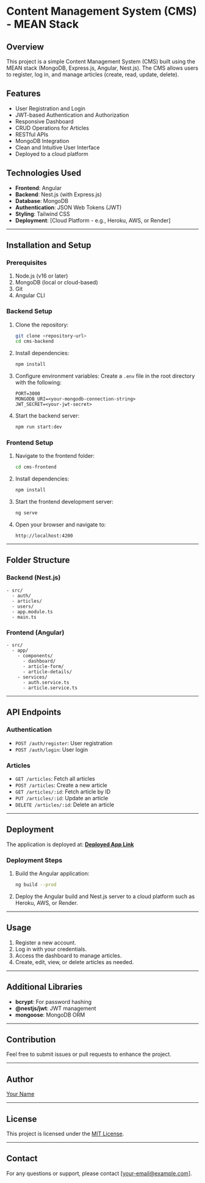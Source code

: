 # Content Management System (CMS) - MEAN Stack

## Overview
This project is a simple Content Management System (CMS) built using the MEAN stack (MongoDB, Express.js, Angular, Nest.js). The CMS allows users to register, log in, and manage articles (create, read, update, delete).

## Features
- User Registration and Login
- JWT-based Authentication and Authorization
- Responsive Dashboard
- CRUD Operations for Articles
- RESTful APIs
- MongoDB Integration
- Clean and Intuitive User Interface
- Deployed to a cloud platform

## Technologies Used
- **Frontend**: Angular
- **Backend**: Nest.js (with Express.js)
- **Database**: MongoDB
- **Authentication**: JSON Web Tokens (JWT)
- **Styling**: Tailwind CSS
- **Deployment**: [Cloud Platform - e.g., Heroku, AWS, or Render]

---

## Installation and Setup

### Prerequisites
1. Node.js (v16 or later)
2. MongoDB (local or cloud-based)
3. Git
4. Angular CLI

### Backend Setup
1. Clone the repository:
   ```bash
   git clone <repository-url>
   cd cms-backend
   ```

2. Install dependencies:
   ```bash
   npm install
   ```

3. Configure environment variables:
   Create a `.env` file in the root directory with the following:
   ```env
   PORT=3000
   MONGODB_URI=<your-mongodb-connection-string>
   JWT_SECRET=<your-jwt-secret>
   ```

4. Start the backend server:
   ```bash
   npm run start:dev
   ```

### Frontend Setup
1. Navigate to the frontend folder:
   ```bash
   cd cms-frontend
   ```

2. Install dependencies:
   ```bash
   npm install
   ```

3. Start the frontend development server:
   ```bash
   ng serve
   ```

4. Open your browser and navigate to:
   ```
   http://localhost:4200
   ```

---

## Folder Structure

### Backend (Nest.js)
```
- src/
  - auth/
  - articles/
  - users/
  - app.module.ts
  - main.ts
```

### Frontend (Angular)
```
- src/
  - app/
    - components/
      - dashboard/
      - article-form/
      - article-details/
    - services/
      - auth.service.ts
      - article.service.ts
```

---

## API Endpoints

### Authentication
- `POST /auth/register`: User registration
- `POST /auth/login`: User login

### Articles
- `GET /articles`: Fetch all articles
- `POST /articles`: Create a new article
- `GET /articles/:id`: Fetch article by ID
- `PUT /articles/:id`: Update an article
- `DELETE /articles/:id`: Delete an article

---

## Deployment

The application is deployed at:
[**Deployed App Link**](<deployed-app-url>)

### Deployment Steps
1. Build the Angular application:
   ```bash
   ng build --prod
   ```

2. Deploy the Angular build and Nest.js server to a cloud platform such as Heroku, AWS, or Render.

---

## Usage
1. Register a new account.
2. Log in with your credentials.
3. Access the dashboard to manage articles.
4. Create, edit, view, or delete articles as needed.

---

## Additional Libraries
- **bcrypt**: For password hashing
- **@nestjs/jwt**: JWT management
- **mongoose**: MongoDB ORM

---

## Contribution
Feel free to submit issues or pull requests to enhance the project.

---

## Author
[Your Name](mailto:your-email@example.com)

---

## License
This project is licensed under the [MIT License](LICENSE).

---

## Contact
For any questions or support, please contact [your-email@example.com].
